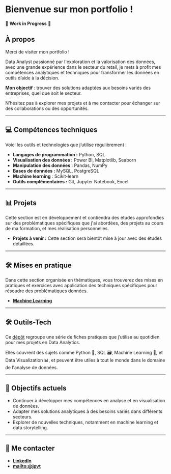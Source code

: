 # Bienvenue sur mon portfolio !

🚧 **Work in Progress** 🚧

## À propos  
Merci de visiter mon portfolio !

Data Analyst passionné par l'exploration et la valorisation des données, avec une grande expérience dans le secteur du retail, je mets à profit mes compétences analytiques et techniques pour transformer les données en outils d’aide à la décision. 

**Mon objectif** : trouver des solutions adaptées aux besoins variés des entreprises, quel que soit le secteur.

N’hésitez pas à explorer mes projets et à me contacter pour échanger sur des collaborations ou des opportunités.

---

## 💻 Compétences techniques  
Voici les outils et technologies que j’utilise régulièrement :  
- **Langages de programmation :** Python, SQL  
- **Visualisation des données :** Power BI, Matplotlib, Seaborn  
- **Manipulation des données :** Pandas, NumPy  
- **Bases de données :** MySQL, PostgreSQL
- **Machine learning** : Scikit-learn
- **Outils complémentaires :** Git, Jupyter Notebook, Excel  

---

## 📊 Projets  
Cette section est en développement et contiendra des études approfondies sur des problématiques spécifiques que j'ai abordées, des projets au cours de ma formation, et mes réalisation personnelles.

- **Projets à venir :** Cette section sera bientôt mise à jour avec des études détaillées.

---

## 🛠 Mises en pratique  
Dans cette section organisée en thématiques, vous trouverez des mises en pratiques et exercices avec application des techniques spécifiques pour résoudre des problématiques données.

- [**Machine Learning**](./donnees/mise_en_pratique/machine_learning/machine_learning.md)

---

## **🛠️ Outils-Tech**
Ce [dépôt](https://github.com/jpvt-data/Outils-Tech/blob/main/README.md) regroupe une série de fiches pratiques que j’utilise au quotidien pour mes projets en Data Analytics.

Elles couvrent des sujets comme Python 🐍, SQL 🗃️, Machine Learning 🤖, et Data Visualization 📊, et peuvent être utiles à tout le monde dans le domaine de l'analyse de données.

---

## 🎯 Objectifs actuels  
- Continuer à développer mes compétences en analyse et en visualisation de données.  
- Adapter mes solutions analytiques à des besoins variés dans différents secteurs.  
- Explorer de nouvelles techniques, notamment en machine learning et data storytelling.  

---

## 🚀 Me contacter  
- **[LinkedIn](https://www.linkedin.com/in/jpvt33)** 
- **[mailto:@jpvt](mailto:jpvt@outlook.fr)**


